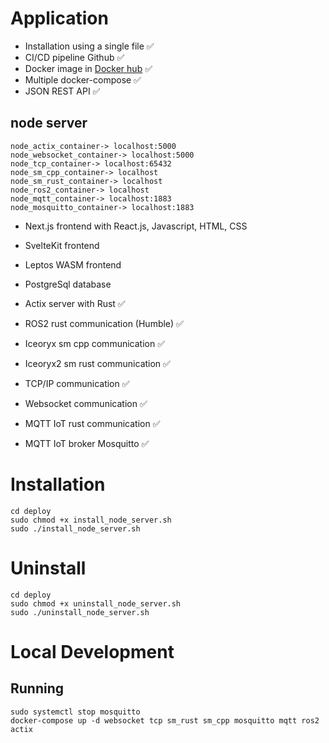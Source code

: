# Application
- Installation using a single file ✅
- CI/CD pipeline Github ✅
- Docker image in [Docker hub](https://hub.docker.com/repositories/lp02781) ✅
- Multiple docker-compose ✅
- JSON REST API ✅

## node server
```
node_actix_container-> localhost:5000
node_websocket_container-> localhost:5000
node_tcp_container-> localhost:65432
node_sm_cpp_container-> localhost
node_sm_rust_container-> localhost
node_ros2_container-> localhost
node_mqtt_container-> localhost:1883
node_mosquitto_container-> localhost:1883
```
- Next.js frontend with React.js, Javascript, HTML, CSS
- SvelteKit frontend
- Leptos WASM frontend 
- PostgreSql database

- Actix server with Rust ✅
- ROS2 rust communication (Humble) ✅
- Iceoryx sm cpp communication ✅
- Iceoryx2 sm rust communication ✅
- TCP/IP communication ✅
- Websocket communication ✅
- MQTT IoT rust communication ✅
- MQTT IoT broker Mosquitto ✅

# Installation
```
cd deploy
sudo chmod +x install_node_server.sh
sudo ./install_node_server.sh
```

# Uninstall
```
cd deploy
sudo chmod +x uninstall_node_server.sh
sudo ./uninstall_node_server.sh
```

# Local Development

## Running 
```
sudo systemctl stop mosquitto
docker-compose up -d websocket tcp sm_rust sm_cpp mosquitto mqtt ros2 actix 
```
